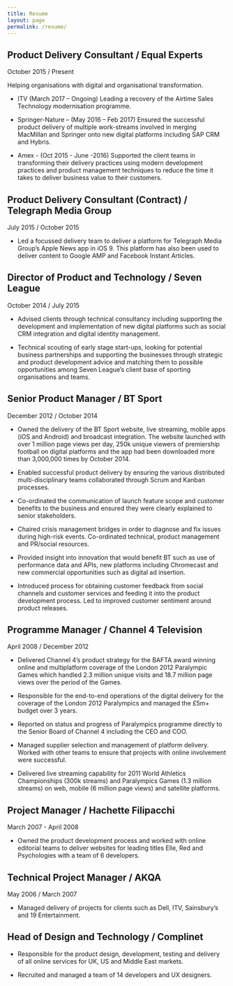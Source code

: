 ```yaml
---
title: Resume
layout: page
permalink: /resume/
---
```



## Product Delivery Consultant / Equal Experts
October 2015 / Present

Helping organisations with digital and organisational transformation.

*	ITV (March 2017 – Ongoing) Leading a recovery of the Airtime Sales Technology modernisation programme. 

*	Springer-Nature – (May 2016 – Feb 2017) Ensured the successful product delivery of multiple work-streams involved in merging MacMillan and Springer onto new digital platforms including SAP CRM and Hybris. 

*	Amex - (Oct 2015 - June -2016) Supported the client teams in transforming their delivery practices using modern development practices and product management techniques to reduce the time it takes to deliver business value to their customers.


## Product Delivery Consultant (Contract) / Telegraph Media Group
July 2015 / October 2015

*	Led a focussed delivery team to deliver a platform for Telegraph Media Group’s Apple News app in iOS 9. This platform has also been used to deliver content to Google AMP and Facebook Instant Articles.

## Director of Product and Technology / Seven League
October 2014 / July 2015

*	Advised clients through technical consultancy including supporting the development and implementation of new digital platforms such as social CRM integration and digital identity management. 

*	Technical scouting of early stage start-ups, looking for potential business partnerships and supporting the businesses through strategic and product development advice and matching them to possible opportunities among Seven League’s client base of sporting organisations and teams.

## Senior Product Manager / BT Sport
December 2012 / October 2014

*	Owned the delivery of the BT Sport website, live streaming, mobile apps (iOS and Android) and broadcast integration. The website launched with over 1 million page views per day, 250k unique viewers of premiership football on digital platforms and the app had been downloaded more than 3,000,000 times by October 2014.

*	Enabled successful product delivery by ensuring the various distributed multi-disciplinary teams collaborated through Scrum and Kanban processes.

*	Co-ordinated the communication of launch feature scope and customer benefits to the business and ensured they were clearly explained to senior stakeholders.

*	Chaired crisis management bridges in order to diagnose and fix issues during high-risk events. Co-ordinated technical, product management and PR/social resources.

*	Provided insight into innovation that would benefit BT such as use of performance data and APIs, new platforms including Chromecast and new commercial opportunities such as digital ad insertion.

*	Introduced process for obtaining customer feedback from social channels and customer services and feeding it into the product development process. Led to improved customer sentiment around product releases.

## Programme Manager / Channel 4 Television
April 2008 / December 2012

*	Delivered Channel 4’s product strategy for the BAFTA award winning online and multiplatform coverage of the London 2012 Paralympic Games which handled 2.3 million unique visits and 18.7 million page views over the period of the Games.

*	Responsible for the end-to-end operations of the digital delivery for the coverage of the London 2012 Paralympics and managed the £5m+ budget over 3 years.

*	Reported on status and progress of Paralympics programme directly to the Senior Board of Channel 4 including the CEO and COO.

*	Managed supplier selection and management of platform delivery. Worked with other teams to ensure that projects with online involvement were successful.

*	Delivered live streaming capability for 2011 World Athletics Championships (300k streams) and Paralympics Games (1.3 million streams) on web, mobile (6 million page views) and satellite platforms.

## Project Manager / Hachette Filipacchi
March 2007 - April 2008

*	Owned the product development process and worked with online editorial teams to deliver websites for leading titles Elle, Red and Psychologies with a team of 6 developers.

## Technical Project Manager / AKQA
May 2006 / March 2007

*	Managed delivery of projects for clients such as Dell, ITV, Sainsbury’s and 19 Entertainment.

## Head of Design and Technology / Complinet

*	Responsible for the product design, development, testing and delivery of all online services for UK, US and Middle East markets.

*	Recruited and managed a team of 14 developers and UX designers. 





